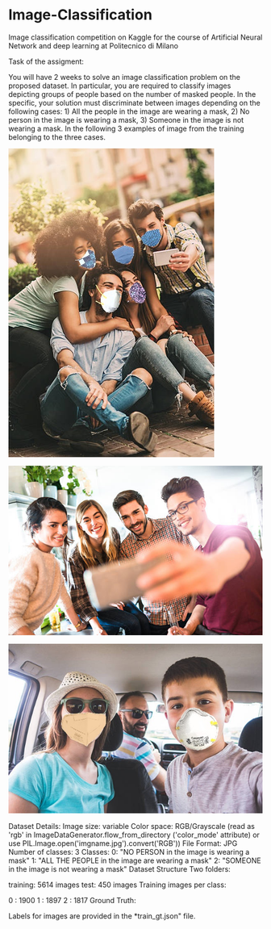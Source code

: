 # Image-Classification
Image classification competition on Kaggle for the course of Artificial Neural Network and deep learning at Politecnico di Milano

Task of the assigment: 

You will have 2 weeks to solve an image classification problem on the proposed dataset. In particular, you are required to classify images depicting groups of people based on the number of masked people. In the specific, your solution must discriminate between images depending on the following cases: 1) All the people in the image are wearing a mask, 2) No person in the image is wearing a mask, 3) Someone in the image is not wearing a mask. In the following 3 examples of image from the training belonging to the three cases.

![alt text](https://github.com/davelaffi/Image-Classification/blob/main/readmeImages/immagine3.jpg?raw=true)

![alt text](https://github.com/davelaffi/Image-Classification/blob/main/readmeImages/immagine1.jpg?raw=true)

![alt text](https://github.com/davelaffi/Image-Classification/blob/main/readmeImages/immagine2.jpg?raw=true)


Dataset Details:
Image size: variable
Color space: RGB/Grayscale (read as 'rgb' in ImageDataGenerator.flow_from_directory ('color_mode' attribute) or use PIL.Image.open('imgname.jpg').convert('RGB'))
File Format: JPG
Number of classes: 3
Classes:
0: "NO PERSON in the image is wearing a mask"
1: "ALL THE PEOPLE in the image are wearing a mask"
2: "SOMEONE in the image is not wearing a mask"
Dataset Structure
Two folders:

training: 5614 images
test: 450 images
Training images per class:

0 : 1900
1 : 1897
2 : 1817
Ground Truth:

Labels for images are provided in the *train_gt.json" file.
